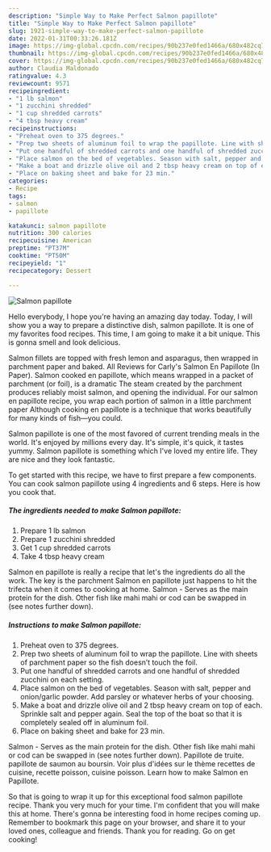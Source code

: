 ```yaml
---
description: "Simple Way to Make Perfect Salmon papillote"
title: "Simple Way to Make Perfect Salmon papillote"
slug: 1921-simple-way-to-make-perfect-salmon-papillote
date: 2022-01-31T00:33:26.181Z
image: https://img-global.cpcdn.com/recipes/90b237e0fed1466a/680x482cq70/salmon-papillote-recipe-main-photo.jpg
thumbnail: https://img-global.cpcdn.com/recipes/90b237e0fed1466a/680x482cq70/salmon-papillote-recipe-main-photo.jpg
cover: https://img-global.cpcdn.com/recipes/90b237e0fed1466a/680x482cq70/salmon-papillote-recipe-main-photo.jpg
author: Claudia Maldonado
ratingvalue: 4.3
reviewcount: 9571
recipeingredient:
- "1 lb salmon"
- "1 zucchini shredded"
- "1 cup shredded carrots"
- "4 tbsp heavy cream"
recipeinstructions:
- "Preheat oven to 375 degrees."
- "Prep two sheets of aluminum foil to wrap the papillote. Line with sheets of parchment paper so the fish doesn’t touch the foil."
- "Put one handful of shredded carrots and one handful of shredded zucchini on each setting."
- "Place salmon on the bed of vegetables. Season with salt, pepper and onion/garlic powder. Add parsley or whatever herbs of your choosing."
- "Make a boat and drizzle olive oil and 2 tbsp heavy cream on top of each. Sprinkle salt and pepper again. Seal the top of the boat so that it is completely sealed off in aluminum foil."
- "Place on baking sheet and bake for 23 min."
categories:
- Recipe
tags:
- salmon
- papillote

katakunci: salmon papillote 
nutrition: 300 calories
recipecuisine: American
preptime: "PT37M"
cooktime: "PT50M"
recipeyield: "1"
recipecategory: Dessert

---
```



![Salmon papillote](https://img-global.cpcdn.com/recipes/90b237e0fed1466a/680x482cq70/salmon-papillote-recipe-main-photo.jpg)

Hello everybody, I hope you're having an amazing day today. Today, I will show you a way to prepare a distinctive dish, salmon papillote. It is one of my favorites food recipes. This time, I am going to make it a bit unique. This is gonna smell and look delicious.

Salmon fillets are topped with fresh lemon and asparagus, then wrapped in parchment paper and baked. All Reviews for Carly&#39;s Salmon En Papillote (In Paper). Salmon cooked en papillote, which means wrapped in a packet of parchment (or foil), is a dramatic The steam created by the parchment produces reliably moist salmon, and opening the individual. For our salmon en papillote recipe, you wrap each portion of salmon in a little parchment paper Although cooking en papillote is a technique that works beautifully for many kinds of fish—you could.

Salmon papillote is one of the most favored of current trending meals in the world. It's enjoyed by millions every day. It's simple, it's quick, it tastes yummy. Salmon papillote is something which I've loved my entire life. They are nice and they look fantastic.


To get started with this recipe, we have to first prepare a few components. You can cook salmon papillote using 4 ingredients and 6 steps. Here is how you cook that.

<!--inarticleads1-->

##### The ingredients needed to make Salmon papillote:

1. Prepare 1 lb salmon
1. Prepare 1 zucchini shredded
1. Get 1 cup shredded carrots
1. Take 4 tbsp heavy cream


Salmon en papillote is really a recipe that let&#39;s the ingredients do all the work. The key is the parchment Salmon en papillote just happens to hit the trifecta when it comes to cooking at home. Salmon - Serves as the main protein for the dish. Other fish like mahi mahi or cod can be swapped in (see notes further down). 

<!--inarticleads2-->

##### Instructions to make Salmon papillote:

1. Preheat oven to 375 degrees.
1. Prep two sheets of aluminum foil to wrap the papillote. Line with sheets of parchment paper so the fish doesn’t touch the foil.
1. Put one handful of shredded carrots and one handful of shredded zucchini on each setting.
1. Place salmon on the bed of vegetables. Season with salt, pepper and onion/garlic powder. Add parsley or whatever herbs of your choosing.
1. Make a boat and drizzle olive oil and 2 tbsp heavy cream on top of each. Sprinkle salt and pepper again. Seal the top of the boat so that it is completely sealed off in aluminum foil.
1. Place on baking sheet and bake for 23 min.


Salmon - Serves as the main protein for the dish. Other fish like mahi mahi or cod can be swapped in (see notes further down). Papillote de truite. papillote de saumon au boursin. Voir plus d&#39;idées sur le thème recettes de cuisine, recette poisson, cuisine poisson. Learn how to make Salmon en Papillote. 

So that is going to wrap it up for this exceptional food salmon papillote recipe. Thank you very much for your time. I'm confident that you will make this at home. There's gonna be interesting food in home recipes coming up. Remember to bookmark this page on your browser, and share it to your loved ones, colleague and friends. Thank you for reading. Go on get cooking!
